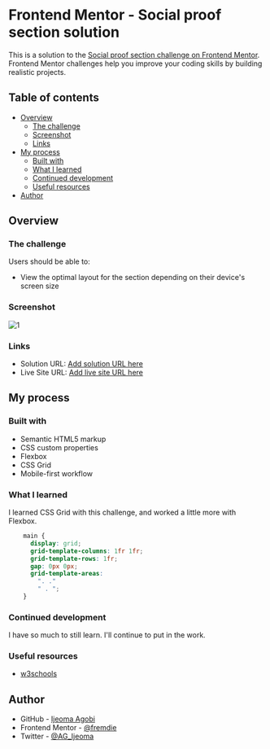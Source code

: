 # Frontend Mentor - Social proof section solution

This is a solution to the [Social proof section challenge on Frontend Mentor](https://www.frontendmentor.io/challenges/social-proof-section-6e0qTv_bA). Frontend Mentor challenges help you improve your coding skills by building realistic projects. 

## Table of contents

- [Overview](#overview)
  - [The challenge](#the-challenge)
  - [Screenshot](#screenshot)
  - [Links](#links)
- [My process](#my-process)
  - [Built with](#built-with)
  - [What I learned](#what-i-learned)
  - [Continued development](#continued-development)
  - [Useful resources](#useful-resources)
- [Author](#author)

## Overview

### The challenge

Users should be able to:

- View the optimal layout for the section depending on their device's screen size

### Screenshot

![1](./screenshot.jpg)



### Links

- Solution URL: [Add solution URL here](https://https://github.com/fremdie/social-proof-frontendmentor-)
- Live Site URL: [Add live site URL here](https://your-live-site-url.com)

## My process

### Built with

- Semantic HTML5 markup
- CSS custom properties
- Flexbox
- CSS Grid
- Mobile-first workflow

### What I learned

I learned CSS Grid with this challenge, and worked a little more with Flexbox.


```css
    main {
      display: grid; 
      grid-template-columns: 1fr 1fr; 
      grid-template-rows: 1fr; 
      gap: 0px 0px; 
      grid-template-areas: 
        ". ."
        " . "; 
    }
```

### Continued development

I have so much to still learn. I'll continue to put in the work.

### Useful resources

- [w3schools](https://www.w3schools.com/)

## Author

- GitHub - [Ijeoma Agobi](https://github.com/fremdie)
- Frontend Mentor - [@fremdie](https://www.frontendmentor.io/profile/fremdie)
- Twitter - [@AG_Ijeoma](https://www.twitter.com/AG_Ijeoma)


